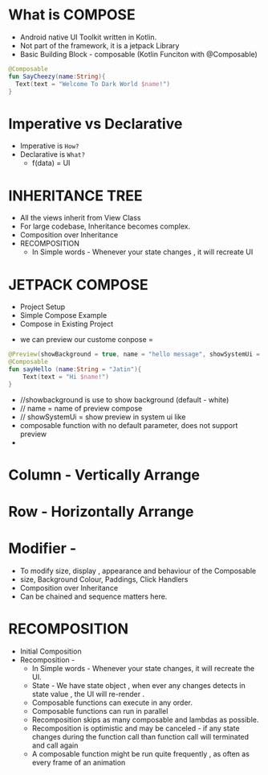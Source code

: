 # What is COMPOSE
* Android native UI Toolkit written in Kotlin.
* Not part of the framework, it is a jetpack Library
* Basic Building Block - composable (Kotlin Funciton with @Composable)
```kotlin
@Composable
fun SayCheezy(name:String){
  Text(text = "Welcome To Dark World $name!")
}
```
# Imperative vs Declarative 
* Imperative is `How?`
* Declarative is `What?`
   - f(data) = UI
 
# INHERITANCE TREE
 * All the views inherit from View Class
 * For large codebase, Inheritance becomes complex.
 * Composition over Inheritance
 * RECOMPOSITION 
   - In Simple words - Whenever your state changes , it will recreate UI

# JETPACK COMPOSE
 * Project Setup
 * Simple Compose Example
 * Compose in Existing Project
  - we can preview our custome conpose =
```kotlin
@Preview(showBackground = true, name = "hello message", showSystemUi = true)
@Composable
fun sayHello (name:String = "Jatin"){
    Text(text = "Hi $name!")
}
```
   - //showbackground is use to show background (default - white)
   - // name = name of preview compose
   - // showSystemUi = show preview in system ui like 
   - composable function with no default parameter, does not support preview
   - 

# Column - Vertically Arrange
# Row - Horizontally Arrange
# Modifier - 
 * To modify size, display , appearance and behaviour of the Composable
 * size, Background Colour, Paddings, Click Handlers
 * Composition over Inheritance
 * Can be chained and sequence matters here.

# RECOMPOSITION
 * Initial Composition
 * Recomposition - 
   - In Simple words - Whenever your state changes, it will recreate the UI.
   - State - We have state object , when ever any changes detects in state value , the UI will re-render .
   - Composable functions can execute in any order.
   - Composable functions can run in parallel
   - Recomposition skips as many composable and lambdas as possible.
   - Recomposition is optimistic and may be canceled - if any state changes during the function call than function call will terminated and call again
   - A composable function might be run quite frequently , as often as every frame of an animation
